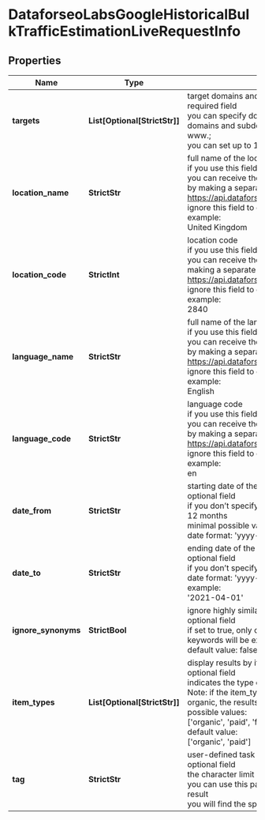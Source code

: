 # DataforseoLabsGoogleHistoricalBulkTrafficEstimationLiveRequestInfo


## Properties

| Name | Type | Description | Notes |
|------------ | ------------- | ------------- | -------------|
**targets** | **List[Optional[StrictStr]]** | target domains and subdomains<br>required field<br>you can specify domains and subdomains in this field;<br>domains and subdomains should be specified without https:// and www.;<br>you can set up to 1000 domains or subdomains |[optional]|
**location_name** | **StrictStr** | full name of the location<br>if you use this field, you don’t have to specify location_code<br>you can receive the list of available locations with their location_name by making a separate request to the<br>https://api.dataforseo.com/v3/dataforseo_labs/locations_and_languages<br>ignore this field to get the results for all available locations<br>example:<br>United Kingdom |[optional]|
**location_code** | **StrictInt** | location code<br>if you use this field, you don’t have to specify location_name<br>you can receive the list of available locations with their location_code by making a separate request to the<br>https://api.dataforseo.com/v3/dataforseo_labs/locations_and_languages<br>ignore this field to get the results for all available locations<br>example:<br>2840 |[optional]|
**language_name** | **StrictStr** | full name of the language<br>if you use this field, you don’t need to specify language_code<br>you can receive the list of available languages with their language_name by making a separate request to the<br>https://api.dataforseo.com/v3/dataforseo_labs/locations_and_languages<br>ignore this field to get the results for all available languages<br>example:<br>English |[optional]|
**language_code** | **StrictStr** | language code<br>if you use this field, you don’t need to specify language_name<br>you can receive the list of available languages with their language_code by making a separate request to the<br>https://api.dataforseo.com/v3/dataforseo_labs/locations_and_languages<br>ignore this field to get the results for all available languages<br>example:<br>en |[optional]|
**date_from** | **StrictStr** | starting date of the time range<br>optional field<br>if you don’t specify this field, the data will be provided for the previous 12 months<br>minimal possible value: 2020-10-01<br>date format: 'yyyy-mm-dd' |[optional]|
**date_to** | **StrictStr** | ending date of the time range<br>optional field<br>if you don’t specify this field, the today’s date will be used by default;<br>date format: 'yyyy-mm-dd'<br>example:<br>'2021-04-01' |[optional]|
**ignore_synonyms** | **StrictBool** | ignore highly similar keywords<br>optional field<br>if set to true, only core keywords will be returned, all highly similar keywords will be excluded;<br>default value: false |[optional]|
**item_types** | **List[Optional[StrictStr]]** | display results by item type<br>optional field<br>indicates the type of search results included in the response;<br>Note: if the item_types array contains item types that are different from organic, the results will be ordered by the first item type in the array;<br>possible values:<br>['organic', 'paid', 'featured_snippet', 'local_pack']<br>default value:<br>['organic', 'paid'] |[optional]|
**tag** | **StrictStr** | user-defined task identifier<br>optional field<br>the character limit is 255<br>you can use this parameter to identify the task and match it with the result<br>you will find the specified tag value in the data object of the response |[optional]|